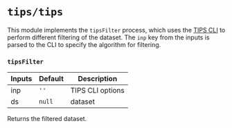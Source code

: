 # `tips/tips`

This module implements the `tipsFilter` process, which uses the [TIPS
CLI](../cli/filter.md) to perform different filtering of the dataset. The `inp`
key from the inputs is parsed to the CLI to specify the algorithm for filtering.

### `tipsFilter`

| Inputs | Default | Description      |
|--------|---------|------------------|
| inp    | `''`    | TIPS CLI options |
| ds     | `null`  | dataset          |

Returns the filtered dataset.
